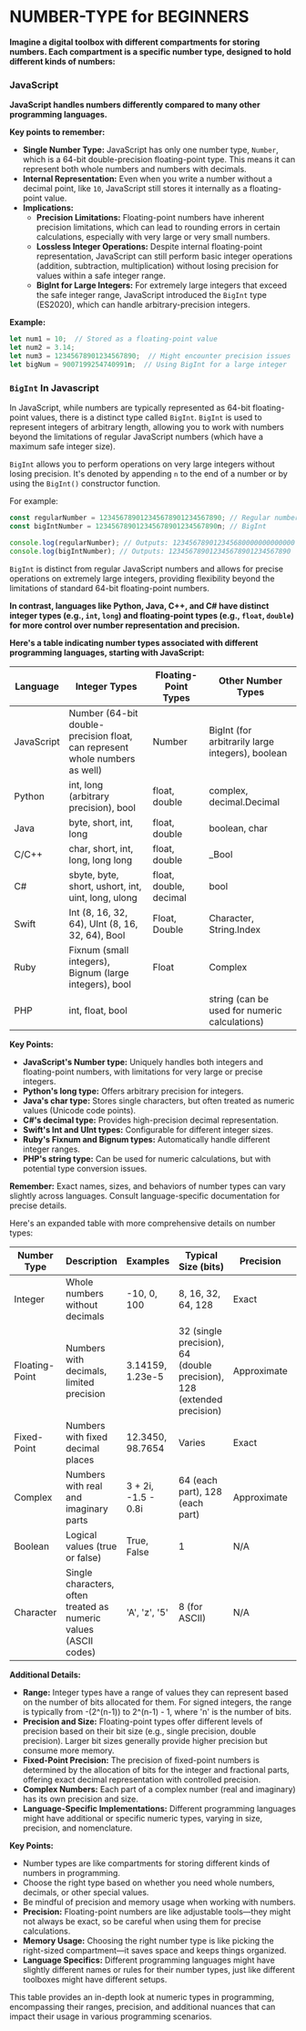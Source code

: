 # NUMBER-TYPE for BEGINNERS
**Imagine a digital toolbox with different compartments for storing numbers. Each compartment is a specific number type, designed to hold different kinds of numbers:**

### JavaScript
**JavaScript handles numbers differently compared to many other programming languages.**

**Key points to remember:**

- **Single Number Type:** JavaScript has only one number type, `Number`, which is a 64-bit double-precision floating-point type. This means it can represent both whole numbers and numbers with decimals.
- **Internal Representation:** Even when you write a number without a decimal point, like `10`, JavaScript still stores it internally as a floating-point value.
- **Implications:**
    - **Precision Limitations:** Floating-point numbers have inherent precision limitations, which can lead to rounding errors in certain calculations, especially with very large or very small numbers.
    - **Lossless Integer Operations:** Despite internal floating-point representation, JavaScript can still perform basic integer operations (addition, subtraction, multiplication) without losing precision for values within a safe integer range.
    - **BigInt for Large Integers:** For extremely large integers that exceed the safe integer range, JavaScript introduced the `BigInt` type (ES2020), which can handle arbitrary-precision integers.

**Example:**

```javascript
let num1 = 10;  // Stored as a floating-point value
let num2 = 3.14;
let num3 = 12345678901234567890;  // Might encounter precision issues
let bigNum = 9007199254740991n;  // Using BigInt for a large integer
```

### `BigInt` In Javascript
In JavaScript, while numbers are typically represented as 64-bit floating-point values, there is a distinct type called `BigInt`. `BigInt` is used to represent integers of arbitrary length, allowing you to work with numbers beyond the limitations of regular JavaScript numbers (which have a maximum safe integer size).

`BigInt` allows you to perform operations on very large integers without losing precision. It's denoted by appending `n` to the end of a number or by using the `BigInt()` constructor function.

For example:
```javascript
const regularNumber = 123456789012345678901234567890; // Regular number (may lose precision)
const bigIntNumber = 123456789012345678901234567890n; // BigInt

console.log(regularNumber); // Outputs: 123456789012345680000000000000
console.log(bigIntNumber); // Outputs: 123456789012345678901234567890
```

`BigInt` is distinct from regular JavaScript numbers and allows for precise operations on extremely large integers, providing flexibility beyond the limitations of standard 64-bit floating-point numbers.


**In contrast, languages like Python, Java, C++, and C# have distinct integer types (e.g., `int`, `long`) and floating-point types (e.g., `float`, `double`) for more control over number representation and precision.**

**Here's a table indicating number types associated with different programming languages, starting with JavaScript:**

| Language | Integer Types | Floating-Point Types | Other Number Types |
|---|---|---|---|
| JavaScript | Number (64-bit double-precision float, can represent whole numbers as well) | Number | BigInt (for arbitrarily large integers), boolean |
| Python | int, long (arbitrary precision), bool | float, double | complex, decimal.Decimal |
| Java | byte, short, int, long | float, double | boolean, char |
| C/C++ | char, short, int, long, long long | float, double | _Bool |
| C# | sbyte, byte, short, ushort, int, uint, long, ulong | float, double, decimal | bool |
| Swift | Int (8, 16, 32, 64), UInt (8, 16, 32, 64), Bool | Float, Double | Character, String.Index |
| Ruby | Fixnum (small integers), Bignum (large integers), bool | Float | Complex |
| PHP | int, float, bool |  | string (can be used for numeric calculations) |

**Key Points:**

- **JavaScript's Number type:** Uniquely handles both integers and floating-point numbers, with limitations for very large or precise integers.
- **Python's long type:** Offers arbitrary precision for integers.
- **Java's char type:** Stores single characters, but often treated as numeric values (Unicode code points).
- **C#'s decimal type:** Provides high-precision decimal representation.
- **Swift's Int and UInt types:** Configurable for different integer sizes.
- **Ruby's Fixnum and Bignum types:** Automatically handle different integer ranges.
- **PHP's string type:** Can be used for numeric calculations, but with potential type conversion issues.

**Remember:** Exact names, sizes, and behaviors of number types can vary slightly across languages. Consult language-specific documentation for precise details.

Here's an expanded table with more comprehensive details on number types:

| Number Type | Description | Examples | Typical Size (bits) | Precision | Common Subtypes | Range |
|-------------|-------------|----------|---------------------|-----------|-----------------|-------|
| Integer     | Whole numbers without decimals | -10, 0, 100 | 8, 16, 32, 64, 128 | Exact | int, short, long, byte | -(2^(n-1)) to 2^(n-1) - 1 (where n is the number of bits) |
| Floating-Point | Numbers with decimals, limited precision | 3.14159, 1.23e-5 | 32 (single precision), 64 (double precision), 128 (extended precision) | Approximate | float, double, long double | Varies based on the precision |
| Fixed-Point  | Numbers with fixed decimal places | 12.3450, 98.7654 | Varies | Exact | decimal (in some languages) | Depends on the implementation |
| Complex      | Numbers with real and imaginary parts | 3 + 2i, -1.5 - 0.8i | 64 (each part), 128 (each part) | Approximate | complex | Varies based on the precision |
| Boolean      | Logical values (true or false) | True, False | 1 | N/A | bool | True or False |
| Character    | Single characters, often treated as numeric values (ASCII codes) | 'A', 'z', '5' | 8 (for ASCII) | N/A | char | Typically 0 to 255 for ASCII |

**Additional Details:**

- **Range:** Integer types have a range of values they can represent based on the number of bits allocated for them. For signed integers, the range is typically from -(2^(n-1)) to 2^(n-1) - 1, where 'n' is the number of bits.
- **Precision and Size:** Floating-point types offer different levels of precision based on their bit size (e.g., single precision, double precision). Larger bit sizes generally provide higher precision but consume more memory.
- **Fixed-Point Precision:** The precision of fixed-point numbers is determined by the allocation of bits for the integer and fractional parts, offering exact decimal representation with controlled precision.
- **Complex Numbers:** Each part of a complex number (real and imaginary) has its own precision and size.
- **Language-Specific Implementations:** Different programming languages might have additional or specific numeric types, varying in size, precision, and nomenclature.

**Key Points:**

* Number types are like compartments for storing different kinds of numbers in programming.
* Choose the right type based on whether you need whole numbers, decimals, or other special values.
* Be mindful of precision and memory usage when working with numbers.
* **Precision:** Floating-point numbers are like adjustable tools—they might not always be exact, so be careful when using them for precise calculations.
* **Memory Usage:** Choosing the right number type is like picking the right-sized compartment—it saves space and keeps things organized.
* **Language Specifics:** Different programming languages might have slightly different names or rules for their number types, just like different toolboxes might have different setups.
  
This table provides an in-depth look at numeric types in programming, encompassing their ranges, precision, and additional nuances that can impact their usage in various programming scenarios.
